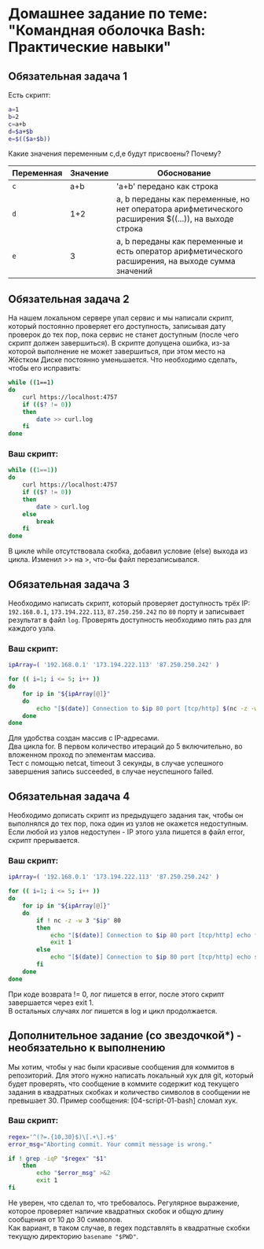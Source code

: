 # Домашнее задание по теме: "Командная оболочка Bash: Практические навыки"

## Обязательная задача 1

Есть скрипт:
```bash
a=1
b=2
c=a+b
d=$a+$b
e=$(($a+$b))
```

Какие значения переменным c,d,e будут присвоены? Почему?

| Переменная  | Значение | Обоснование |
| ------------- | ------------- | ------------- |
| `c`  | a+b  | 'a+b' передано как строка  |
| `d`  | 1+2  | a, b переданы как переменные, но нет оператора арифметического расширения $((...)), на выходе строка |
| `e`  | 3  | a, b переданы как переменные и есть оператор арифметического расширения, на выходе сумма значений |


## Обязательная задача 2
На нашем локальном сервере упал сервис и мы написали скрипт, который постоянно проверяет его доступность, записывая дату проверок до тех пор, пока сервис не станет доступным (после чего скрипт должен завершиться). В скрипте допущена ошибка, из-за которой выполнение не может завершиться, при этом место на Жёстком Диске постоянно уменьшается. Что необходимо сделать, чтобы его исправить:
```bash
while ((1==1)
do
	curl https://localhost:4757
	if (($? != 0))
	then
		date >> curl.log
	fi
done
```

### Ваш скрипт:
```bash
while ((1==1))
do
	curl https://localhost:4757
	if (($? != 0))
	then
		date > curl.log
	else
		break
	fi
done
```
В цикле while отсутствовала скобка, добавил условие (else) выхода из цикла. Изменил >> на >, что-бы файл перезаписывался.  


## Обязательная задача 3
Необходимо написать скрипт, который проверяет доступность трёх IP: `192.168.0.1`, `173.194.222.113`, `87.250.250.242` по `80` порту и записывает результат в файл `log`. Проверять доступность необходимо пять раз для каждого узла.

### Ваш скрипт:
```bash
ipArray=( '192.168.0.1' '173.194.222.113' '87.250.250.242' )

for (( i=1; i <= 5; i++ ))
do
	for ip in "${ipArray[@]}"
	do
		echo "[$(date)] Connection to $ip 80 port [tcp/http] $(nc -z -w 3 $ip 80 &> /dev/null && echo succeeded || echo failed)" >> log
	done
done
```
Для удобства создан массив с IP-адресами.  
Два цикла for. В первом количество итераций до 5 включительно, во вложенном проход по элементам массива.  
Тест с помощью netcat, timeout 3 секунды, в случае успешного завершения запись succeeded, в случае неуспешного failed.  


## Обязательная задача 4
Необходимо дописать скрипт из предыдущего задания так, чтобы он выполнялся до тех пор, пока один из узлов не окажется недоступным. Если любой из узлов недоступен - IP этого узла пишется в файл error, скрипт прерывается.

### Ваш скрипт:
```bash
ipArray=( '192.168.0.1' '173.194.222.113' '87.250.250.242' )

for (( i=1; i <= 5; i++ ))
do
	for ip in "${ipArray[@]}"
	do
		if ! nc -z -w 3 "$ip" 80
		then
			echo "[$(date)] Connection to $ip 80 port [tcp/http] echo failed" >> error
			exit 1
		else
			echo "[$(date)] Connection to $ip 80 port [tcp/http] echo succeeded" >> log
		fi
	done
done
```
При коде возврата != 0, лог пишется в error, после этого скрипт завершается через exit 1.  
В остальных случаях лог пишется в log и цикл продолжается.  


## Дополнительное задание (со звездочкой*) - необязательно к выполнению

Мы хотим, чтобы у нас были красивые сообщения для коммитов в репозиторий. Для этого нужно написать локальный хук для git, который будет проверять, что сообщение в коммите содержит код текущего задания в квадратных скобках и количество символов в сообщении не превышает 30. Пример сообщения: \[04-script-01-bash\] сломал хук.

### Ваш скрипт:
```bash
regex='^(?=.{10,30}$)\[.+\].+$'
error_msg="Aborting commit. Your commit message is wrong."

if ! grep -iqP "$regex" "$1"
	then
		echo "$error_msg" >&2
		exit 1
fi
```
Не уверен, что сделал то, что требовалось. Регулярное выражение, которое проверяет наличие квадратных скобок и общую длину сообщения от 10 до 30 символов.  
Как вариант, в таком случае, в regex подставлять в квадратные скобки текущую директорию `basename "$PWD"`.
